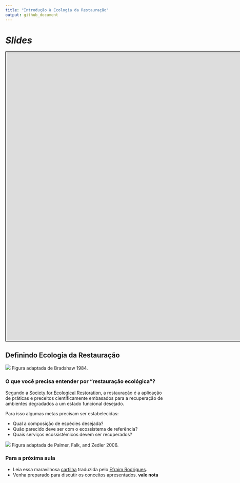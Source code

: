 ```yaml
---
title: "Introdução à Ecologia da Restauração"
output: github_document
---
```


<script src="/rmarkdown-libs/clipboard/clipboard.min.js"></script>
<link href="/rmarkdown-libs/shareon/shareon.min.css" rel="stylesheet" />
<script src="/rmarkdown-libs/shareon/shareon.min.js"></script>
<link href="/rmarkdown-libs/xaringanExtra-shareagain/shareagain.css" rel="stylesheet" />
<script src="/rmarkdown-libs/xaringanExtra-shareagain/shareagain.js"></script>
<script src="/rmarkdown-libs/fitvids/fitvids.min.js"></script>

# *Slides*

<div class="shareagain" style="min-width:300px;margin:1em auto;">
<iframe src="https://ecoaplic.org/en/slides_aulas/eco_rest/intro_eco_rest.html#1" width="1600" height="900" style="border:2px solid currentColor;" loading="lazy" allowfullscreen></iframe>
<script>fitvids('.shareagain', {players: 'iframe'});</script>
</div>

## Definindo Ecologia da Restauração

![](/en/courses/eco_rest/00-Intro/intro_files/model.jpg)
Figura adaptada de Bradshaw 1984.

### O que você precisa entender por “restauração ecológica”?

Segundo a [Society for Ecological Restoration](ser.org), a restauração é a aplicação de práticas e preceitos cientificamente embasados para a recuperação de ambientes degradados a um estado funcional desejado.

Para isso algumas metas precisam ser estabelecidas:

-   Qual a composição de espécies desejada?
-   Quão parecido deve ser com o ecossistema de referência?
-   Quais serviços ecossistêmicos devem ser recuperados?

![](/en/courses/eco_rest/00-Intro/intro_files/model2.jpg)
Figura adaptada de Palmer, Falk, and Zedler 2006.

### Para a próxima aula

-   Leia essa maravilhosa [cartilha](http://www.efraim.com.br/SER_Primer3_em_portugues.pdf) traduzida pelo [Efraim Rodrigues](http://ambienteporinteiro-efraim.blogspot.com/).
-   Venha preparado para discutir os conceitos apresentados. **vale nota**
